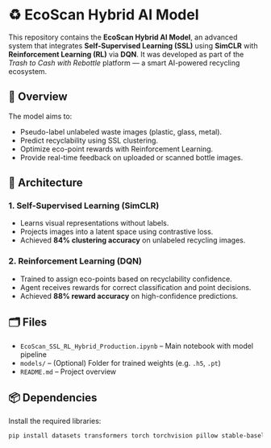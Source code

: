 
# ♻️ EcoScan Hybrid AI Model

This repository contains the **EcoScan Hybrid AI Model**, an advanced system that integrates **Self-Supervised Learning (SSL)** using **SimCLR** with **Reinforcement Learning (RL)** via **DQN**. It was developed as part of the *Trash to Cash with Rebottle* platform — a smart AI-powered recycling ecosystem.

## 🚀 Overview

The model aims to:
- Pseudo-label unlabeled waste images (plastic, glass, metal).
- Predict recyclability using SSL clustering.
- Optimize eco-point rewards with Reinforcement Learning.
- Provide real-time feedback on uploaded or scanned bottle images.

## 🧠 Architecture

### 1. **Self-Supervised Learning (SimCLR)**
- Learns visual representations without labels.
- Projects images into a latent space using contrastive loss.
- Achieved **84% clustering accuracy** on unlabeled recycling images.

### 2. **Reinforcement Learning (DQN)**
- Trained to assign eco-points based on recyclability confidence.
- Agent receives rewards for correct classification and point decisions.
- Achieved **88% reward accuracy** on high-confidence predictions.

## 🗂️ Files

- `EcoScan_SSL_RL_Hybrid_Production.ipynb` – Main notebook with model pipeline
- `models/` – (Optional) Folder for trained weights (e.g. `.h5`, `.pt`)
- `README.md` – Project overview

## 📦 Dependencies

Install the required libraries:

```bash
pip install datasets transformers torch torchvision pillow stable-baselines3
